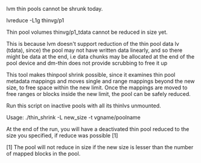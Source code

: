 lvm thin pools cannot be shrunk today.

lvreduce -L1g thinvg/p1

  Thin pool volumes thinvg/p1_tdata cannot be reduced in size yet.

This is because lvm doesn't support reduction of the thin pool data lv (tdata), since) 
the pool may not have written data linearly, and so there might be data at 
the end, i.e data chunks may be allocated at the end of the pool device 
and dm-thin does not provide scrubbing to free it up

This tool makes thinpool shrink possible, since it examines thin pool metadata mappings and moves single and range mappings beyond the new size, to free space within the new limit. Once the mappings are moved to free ranges or blocks inside the new  limit, the pool can be safely reduced.

Run this script on inactive pools with all its thinlvs unmounted.

Usage:
./thin_shrink -L new_size -t vgname/poolname

At the end of the run, you will have a deactivated thin pool reduced to the size you specified, if reduce was possible [1]

[1] The pool will not reduce in size if the new size is lesser than the number of
mapped blocks in the pool.

